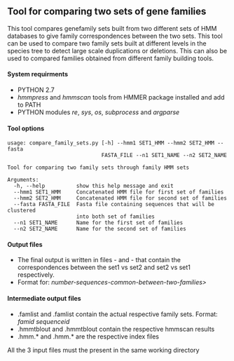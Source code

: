 ## Tool for comparing two sets of gene families 

This tool compares genefamily sets built from two different sets of HMM databases to give family correspondences between the two sets. This tool can be used to compare two family sets built at different levels in the species tree to detect large scale duplications or deletions. This can also be used to compared families obtained from different family building tools.  

#### System requirments
* PYTHON 2.7
* _hmmpress_ and _hmmscan_ tools from HMMER package installed and add to PATH
* PYTHON modules _re_, _sys_, _os_, _subprocess_ and _argparse_


#### Tool options
```
usage: compare_family_sets.py [-h] --hmm1 SET1_HMM --hmm2 SET2_HMM --fasta
                              FASTA_FILE --n1 SET1_NAME --n2 SET2_NAME

Tool for comparing two family sets through family HMM sets

Arguments:
  -h, --help          show this help message and exit
  --hmm1 SET1_HMM     Concatenated HMM file for first set of families
  --hmm2 SET2_HMM     Concatenated HMM file for second set of families
  --fasta FASTA_FILE  Fasta file containing sequences that will be clustered
                      into both set of families
  --n1 SET1_NAME      Name for the first set of families
  --n2 SET2_NAME      Name for the second set of families
```


#### Output files

* The final output is written in files <n1>-<n2> and <n2>-<n1> that contain the correspondences between the set1 vs set2 and set2 vs set1 respectively.
* Format for: _<first-set-famid>_ _<second-set-famid>_ _number-sequences-common-between-two-families>_

#### Intermediate output files
* <n1>.famlist and <n2>.famlist contain the actual respective family sets. Format: _famid_ _sequenceid_
* <n1>.hmmtblout and <n2>.hmmtblout contain the respective hmmscan results
* <n1>.hmm.\* and <n1>.hmm.\* are the respective index files  


All the 3 input files must the present in the same working directory
	
